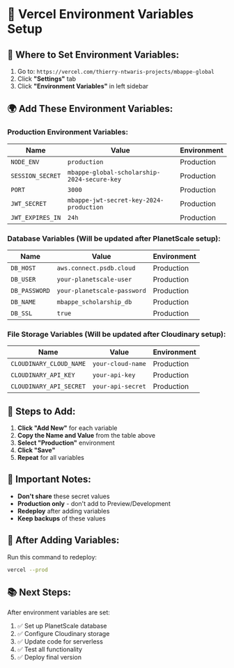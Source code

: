 # 🔧 Vercel Environment Variables Setup

## 📍 **Where to Set Environment Variables:**

1. Go to: `https://vercel.com/thierry-ntwaris-projects/mbappe-global`
2. Click **"Settings"** tab
3. Click **"Environment Variables"** in left sidebar

## 🌍 **Add These Environment Variables:**

### **Production Environment Variables:**

| **Name** | **Value** | **Environment** |
|----------|-----------|-----------------|
| `NODE_ENV` | `production` | Production |
| `SESSION_SECRET` | `mbappe-global-scholarship-2024-secure-key` | Production |
| `PORT` | `3000` | Production |
| `JWT_SECRET` | `mbappe-jwt-secret-key-2024-production` | Production |
| `JWT_EXPIRES_IN` | `24h` | Production |

### **Database Variables (Will be updated after PlanetScale setup):**
| **Name** | **Value** | **Environment** |
|----------|-----------|-----------------|
| `DB_HOST` | `aws.connect.psdb.cloud` | Production |
| `DB_USER` | `your-planetscale-user` | Production |
| `DB_PASSWORD` | `your-planetscale-password` | Production |
| `DB_NAME` | `mbappe_scholarship_db` | Production |
| `DB_SSL` | `true` | Production |

### **File Storage Variables (Will be updated after Cloudinary setup):**
| **Name** | **Value** | **Environment** |
|----------|-----------|-----------------|
| `CLOUDINARY_CLOUD_NAME` | `your-cloud-name` | Production |
| `CLOUDINARY_API_KEY` | `your-api-key` | Production |
| `CLOUDINARY_API_SECRET` | `your-api-secret` | Production |

## 🎯 **Steps to Add:**

1. **Click "Add New"** for each variable
2. **Copy the Name and Value** from the table above
3. **Select "Production"** environment
4. **Click "Save"**
5. **Repeat** for all variables

## 🚨 **Important Notes:**

- **Don't share** these secret values
- **Production only** - don't add to Preview/Development
- **Redeploy** after adding variables
- **Keep backups** of these values

## 🔄 **After Adding Variables:**

Run this command to redeploy:
```bash
vercel --prod
```

## 📚 **Next Steps:**

After environment variables are set:
1. ✅ Set up PlanetScale database
2. ✅ Configure Cloudinary storage
3. ✅ Update code for serverless
4. ✅ Test all functionality
5. ✅ Deploy final version
